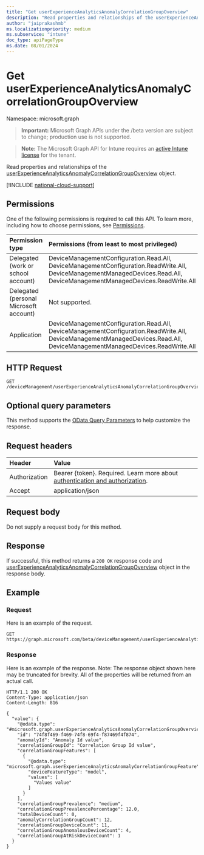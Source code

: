 ```yaml
---
title: "Get userExperienceAnalyticsAnomalyCorrelationGroupOverview"
description: "Read properties and relationships of the userExperienceAnalyticsAnomalyCorrelationGroupOverview object."
author: "jaiprakashmb"
ms.localizationpriority: medium
ms.subservice: "intune"
doc_type: apiPageType
ms.date: 08/01/2024
---
```


# Get userExperienceAnalyticsAnomalyCorrelationGroupOverview

Namespace: microsoft.graph

> **Important:** Microsoft Graph APIs under the /beta version are subject to change; production use is not supported.

> **Note:** The Microsoft Graph API for Intune requires an [active Intune license](https://go.microsoft.com/fwlink/?linkid=839381) for the tenant.

Read properties and relationships of the [userExperienceAnalyticsAnomalyCorrelationGroupOverview](../resources/intune-devices-userexperienceanalyticsanomalycorrelationgroupoverview.md) object.

[!INCLUDE [national-cloud-support](../../includes/all-clouds.md)]

## Permissions
One of the following permissions is required to call this API. To learn more, including how to choose permissions, see [Permissions](/graph/permissions-reference).

|Permission type|Permissions (from least to most privileged)|
|:---|:---|
|Delegated (work or school account)|DeviceManagementConfiguration.Read.All, DeviceManagementConfiguration.ReadWrite.All, DeviceManagementManagedDevices.Read.All, DeviceManagementManagedDevices.ReadWrite.All|
|Delegated (personal Microsoft account)|Not supported.|
|Application|DeviceManagementConfiguration.Read.All, DeviceManagementConfiguration.ReadWrite.All, DeviceManagementManagedDevices.Read.All, DeviceManagementManagedDevices.ReadWrite.All|

## HTTP Request
<!-- {
  "blockType": "ignored"
}
-->
``` http
GET /deviceManagement/userExperienceAnalyticsAnomalyCorrelationGroupOverview/{userExperienceAnalyticsAnomalyCorrelationGroupOverviewId}
```

## Optional query parameters
This method supports the [OData Query Parameters](/graph/query-parameters) to help customize the response.

## Request headers
|Header|Value|
|:---|:---|
|Authorization|Bearer {token}. Required. Learn more about [authentication and authorization](/graph/auth/auth-concepts).|
|Accept|application/json|

## Request body
Do not supply a request body for this method.

## Response
If successful, this method returns a `200 OK` response code and [userExperienceAnalyticsAnomalyCorrelationGroupOverview](../resources/intune-devices-userexperienceanalyticsanomalycorrelationgroupoverview.md) object in the response body.

## Example

### Request
Here is an example of the request.
``` http
GET https://graph.microsoft.com/beta/deviceManagement/userExperienceAnalyticsAnomalyCorrelationGroupOverview/{userExperienceAnalyticsAnomalyCorrelationGroupOverviewId}
```

### Response
Here is an example of the response. Note: The response object shown here may be truncated for brevity. All of the properties will be returned from an actual call.
``` http
HTTP/1.1 200 OK
Content-Type: application/json
Content-Length: 816

{
  "value": {
    "@odata.type": "#microsoft.graph.userExperienceAnalyticsAnomalyCorrelationGroupOverview",
    "id": "74f8f469-f469-74f8-69f4-f87469f4f874",
    "anomalyId": "Anomaly Id value",
    "correlationGroupId": "Correlation Group Id value",
    "correlationGroupFeatures": [
      {
        "@odata.type": "microsoft.graph.userExperienceAnalyticsAnomalyCorrelationGroupFeature",
        "deviceFeatureType": "model",
        "values": [
          "Values value"
        ]
      }
    ],
    "correlationGroupPrevalence": "medium",
    "correlationGroupPrevalencePercentage": 12.0,
    "totalDeviceCount": 0,
    "anomalyCorrelationGroupCount": 12,
    "correlationGroupDeviceCount": 11,
    "correlationGroupAnomalousDeviceCount": 4,
    "correlationGroupAtRiskDeviceCount": 1
  }
}
```
